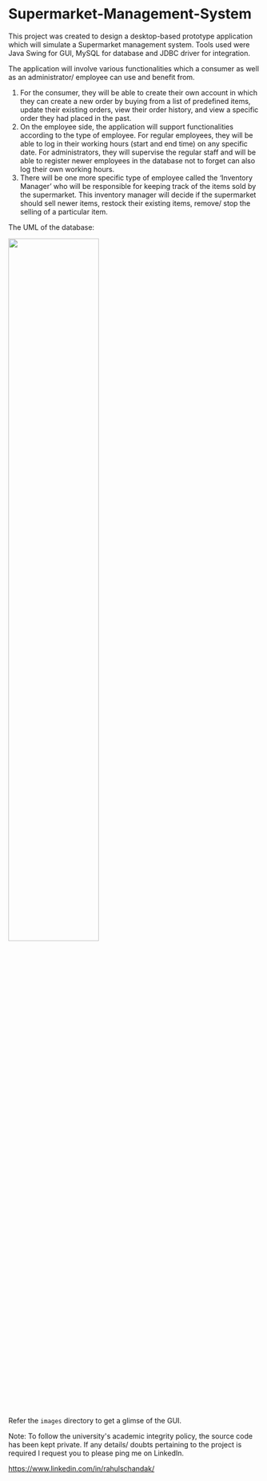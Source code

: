 # Supermarket-Management-System
This project was created to design a desktop-based prototype application which will simulate a Supermarket management system. Tools used were Java Swing for GUI, MySQL for database and JDBC driver for integration.

The application will involve various functionalities which a consumer as well as an administrator/ employee can use and benefit from. 
1. For the consumer, they will be able to create their own account in which they can create a new order by buying from a list of predefined items, update their existing orders, view their order history, and view a specific order they had placed in the past.
2. On the employee side, the application will support functionalities according to the type of employee. For regular  employees, they will be able to log in their working hours (start and end time) on any specific date. For administrators, they will supervise the regular staff and will be able to register newer employees in the database not to forget can also log their own working hours. 
3. There will be one more specific type of employee called the ‘Inventory Manager’ who will be responsible for keeping track of the items sold by the supermarket. This 
inventory manager will decide if the supermarket should sell newer items, restock their existing items, remove/ stop the selling of a particular item.

The UML of the database:

<img src=https://user-images.githubusercontent.com/118782915/209239126-06a03c2c-a301-45bf-a96f-321bcc2e3b61.png width=60% height=60%>

Refer the `images` directory to get a glimse of the GUI.

Note: To follow the university's academic integrity policy, the source code has been kept private. If any details/ doubts pertaining to the project is required I request you to please ping me on LinkedIn.

https://www.linkedin.com/in/rahulschandak/
